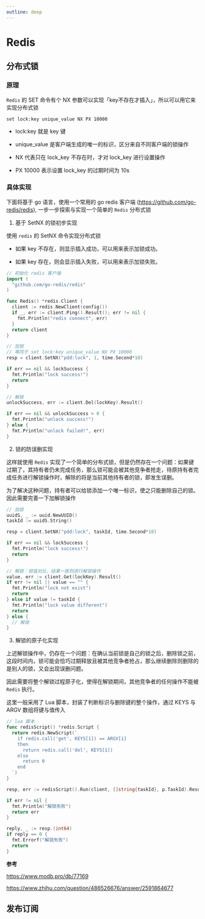 ```yaml
---
outline: deep
---
```


# Redis

## 分布式锁

### 原理

`Redis` 的 SET 命令有个 NX 参数可以实现「key不存在才插入」，所以可以用它来实现分布式锁

```shell
set lock:key unique_value NX PX 10000
```

+ lock:key 就是 key 键

+ unique_value 是客户端生成的唯一的标识，区分来自不同客户端的锁操作

+ NX 代表只在 lock_key 不存在时，才对 lock_key 进行设置操作

+ PX 10000 表示设置 lock_key 的过期时间为 10s

### 具体实现

下面将基于 go 语言，使用一个常用的 go redis 客户端 (https://github.com/go-redis/redis), 一步一步探索与实现一个简单的 `Redis` 分布式锁

1. 基于 SetNX 的锁初步实现

使用 `redis` 的 SetNX 命令实现分布式锁

+ 如果 key 不存在，则显示插入成功，可以用来表示加锁成功。

+ 如果 key 存在，则会显示插入失败，可以用来表示加锁失败。

```go
// 初始化 redis 客户端
import (
  "github.com/go-redis/redis"
)

func Redis() *redis.Client {
  client := redis.NewClient(config())
  if _, err := client.Ping().Result(); err != nil {
    fmt.Println("redis connect", err)
  }
  return client
}
```

```go
// 加锁
// 等同于 set lock:key unique_value NX PX 10000
resp = client.SetNX("pdd:lock", 1, time.Second*10)

if err == nil && lockSuccess {
  fmt.Println("lock success!")
  return
}

// 解锁
unlockSuccess, err := client.Del(lockKey).Result()

if err == nil && unlockSuccess > 0 {
  fmt.Println("unlock success!")
} else {
  fmt.Println("unlock failed!", err)
}
```

2. 锁的防误删实现

这样就使用 `Redis` 实现了一个简单的分布式锁，但是仍然存在一个问题：如果键过期了，其持有者仍未完成任务，那么锁可能会被其他竞争者抢走，待原持有者完成任务进行解锁操作时，解除的将是当前其他持有者的锁，即发生误删。

为了解决这种问题，持有者可以给锁添加一个唯一标识，使之只能删除自己的锁。因此需要完善一下加解锁操作

```go
// 加锁
uuidS, _ := uuid.NewUUID()
taskId := uuidS.String()

resp = client.SetNX("pdd:lock", taskId, time.Second*10)

if err == nil && lockSuccess {
  fmt.Println("lock success!")
  return
}

// 解锁：锁值对比，结果一致则进行解锁操作
value, err := client.Get(lockKey).Result()
if err != nil || value == "" {
  fmt.Println("lock not exist")
  return
} else if value != taskId {
  fmt.Println("lock value different")
  return
} else {
  // 解锁
}
```

3. 解锁的原子化实现

上述解锁操作中，仍存在一个问题：在确认当前锁是自己的锁之后，删除锁之前，这段时间内，锁可能会恰巧过期释放且被其他竞争者抢占，那么继续删除则删除的是别人的锁，又会出现误删问题。

因此需要将整个解锁过程原子化，使得在解锁期间，其他竞争者的任何操作不能被 `Redis` 执行。

这里一般采用了 Lua 脚本，封装了判断标识与删除键的整个操作，通过 KEYS 与 ARGV 数组将键与值传入

```go
// lua 脚本
func redisScript() *redis.Script {
  return redis.NewScript(`
    if redis.call('get', KEYS[1]) == ARGV[1]
    then
      return redis.call('del', KEYS[1])
    else
      return 0
    end
  `)
}

resp, err := redisScript().Run(client, []string{taskId}, p.TaskId).Result()

if err != nil {
  fmt.Println("解锁失败")
  return err
}

reply, _ := resp.(int64)
if reply == 0 {
  fmt.Errorf("解锁失败")
  return
}
```

**参考**

<https://www.modb.pro/db/77169>

<https://www.zhihu.com/question/486526676/answer/2591864677>

## 发布订阅
